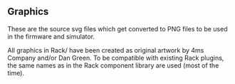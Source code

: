 ## Graphics

These are the source svg files which get converted to PNG files to be used in the firmware and simulator.

All graphics in Rack/ have been created as original artwork by 4ms Company and/or Dan Green. To be compatible with existing Rack plugins, the same names as in the Rack component library are used (most of the time).
